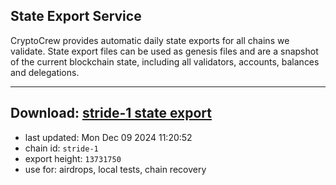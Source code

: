 ## State Export Service
CryptoCrew provides automatic daily state exports for all chains we validate. State export files can be used as genesis files and are a snapshot of the current blockchain state, including all validators, accounts, balances and delegations.

---
**Download: [stride-1 state export](https://dl-eu2.ccvalidators.com/SERVICE/stride/stride-1_export_13731750.json)**
---

- last updated: Mon Dec 09 2024 11:20:52
- chain id: `stride-1`
- export height: `13731750`
- use for: airdrops, local tests, chain recovery
